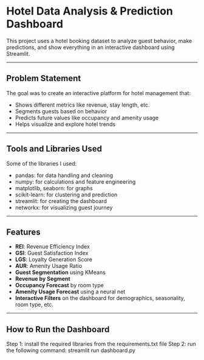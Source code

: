 # Hotel Data Analysis & Prediction Dashboard

This project  uses a hotel booking dataset to analyze guest behavior, make predictions, and show everything in an interactive dashboard using Streamlit.

---

## Problem Statement

The goal was to create an interactive platform for hotel management that:

- Shows different metrics like revenue, stay length, etc.
- Segments guests based on behavior
- Predicts future values like occupancy and amenity usage
- Helps visualize and explore hotel trends

---

## Tools and Libraries Used

Some of the libraries I used:

- pandas: for data handling and cleaning
- numpy: for calculations and feature engineering
- matplotlib, seaborn: for graphs
- scikit-learn: for clustering and prediction
- streamlit: for creating the dashboard
- networkx: for visualizing guest journey

---

## Features 

- **REI**: Revenue Efficiency Index  
- **GSI**: Guest Satisfaction Index  
- **LGS**: Loyalty Generation Score  
- **AUR**: Amenity Usage Ratio  
- **Guest Segmentation** using KMeans
- **Revenue by Segment**
- **Occupancy Forecast** by room type
- **Amenity Usage Forecast** using a neural net
- **Interactive Filters** on the dashboard for demographics, seasonality, room type, etc.

---

## How to Run the Dashboard

Step 1: install the required libraries from the requirements.txt file
Step 2: run the following command: streamlit run dashboard.py



